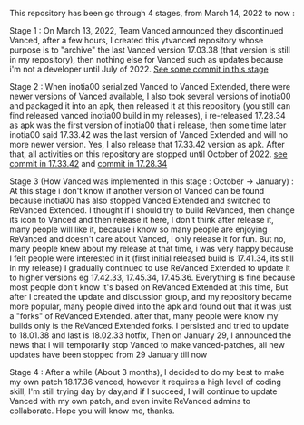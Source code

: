 This repository has been go through 4 stages, from March 14, 2022 to now :

Stage 1 :
On March 13, 2022, Team Vanced announced they discontinued Vanced, after a few hours, I created this ytvanced repository whose purpose is to "archive" the last Vanced version 17.03.38 (that version is still in my repository), then nothing else for Vanced such as updates because i'm not a developer until July of 2022. [See some commit in this stage](https://github.com/cuynu/ytvanced/commit/4ce3159eaebb6aebf7741dd22ecf9ec12e3dfda3)

Stage 2 :
When inotia00 serialized Vanced to Vanced Extended, there were newer versions of Vanced available, I also took several versions of inotia00 and packaged it into an apk, then released it at this repository (you still can find released vanced inotia00 build in my releases), i re-released 17.28.34 as apk was the first version of inotia00 that i release, then some time later inotia00 said 17.33.42 was the last version of Vanced Extended and will no more newer version. Yes, I also release that 17.33.42 version as apk. After that, all activities on this repository are stopped until October of 2022. [see commit in 17.33.42](https://github.com/cuynu/ytvanced/commit/485d31d00741e735db752a3dbd008caa38db0a47) and [commit in 17.28.34](https://github.com/cuynu/ytvanced/commit/9240d4f10c154f187ccaaef83d207543741bc224)

Stage 3 (How Vanced was implemented in this stage : October -> January) :
At this stage i don't know if another version of Vanced can be found because inotia00 has also stopped Vanced Extended and switched to ReVanced Extended. I thought if I should try to build ReVanced, then change its icon to Vanced and then release it here, I don't think after release it, many people will like it, because i know so many people are enjoying ReVanced and doesn't care about Vanced, i only release it for fun. But no, many people knew about my release at that time, i was very happy because I felt people were interested in it (first initial released build is 17.41.34, its still in my release) I gradually continued to use ReVanced Extended to update it to higher versions eg 17.42.33, 17.45.34, 17.45.36. Everything is fine because most people don't know it's based on ReVanced Extended at this time, But after I created the update and discussion group, and my repository became more popular, many people dived into the apk and found out that it was just a "forks" of ReVanced Extended. after that, many people were know my builds only is the ReVanced Extended forks. I persisted and tried to update to 18.01.38 and last is 18.02.33 hotfix, Then on January 29, I announced the news that i will temporarily stop Vanced to make vanced-patches, all new updates have been stopped from 29 January till now

Stage 4 :
After a while (About 3 months), I decided to do my best to make my own patch 18.17.36 vanced, however it requires a high level of coding skill, I'm still trying day by day,and if I succeed, I will continue to update Vanced with my own patch, and even invite ReVanced admins to collaborate. Hope you will know me, thanks.